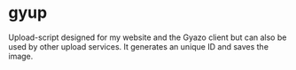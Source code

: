 gyup
====

Upload-script designed for my website and the Gyazo client but can also be used by other upload services.
It generates an unique ID and saves the image.
